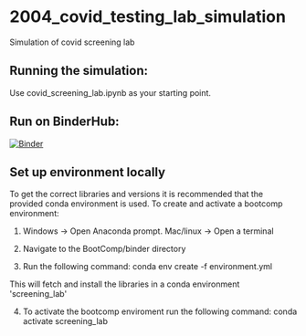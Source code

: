 # 2004_covid_testing_lab_simulation
Simulation of covid screening lab

## Running the simulation:

Use covid_screening_lab.ipynb as your starting point.


## Run on BinderHub:

[![Binder](https://mybinder.org/badge_logo.svg)](https://mybinder.org/v2/gh/MichaelAllen1966/2004_covid_testing_lab_simulation/master)

## Set up environment locally

To get the correct libraries and versions it is recommended that the provided conda environment is used. To create and activate a bootcomp environment:

1. Windows -> Open Anaconda prompt. Mac/linux -> Open a terminal

2. Navigate to the BootComp/binder directory

3. Run the following command: conda env create -f environment.yml

This will fetch and install the libraries in a conda environment 'screening_lab'

4. To activate the bootcomp enviroment run the following command:
    conda activate screening_lab
    
    
